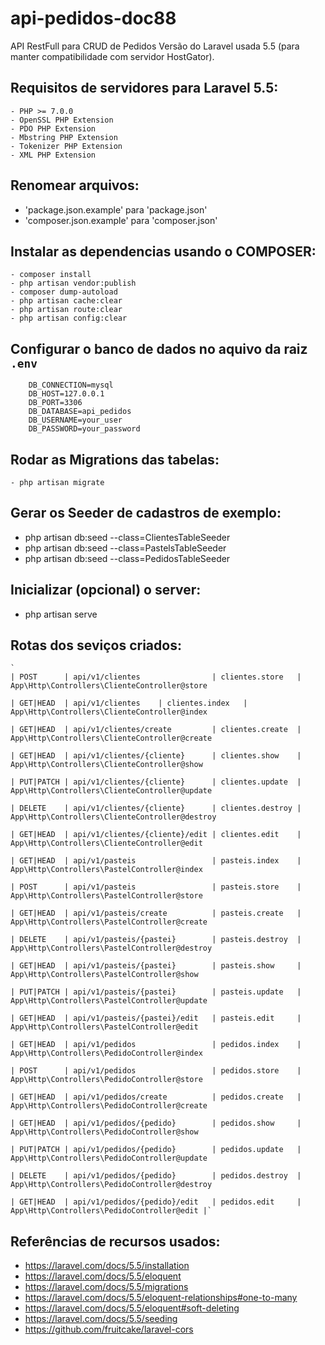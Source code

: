# api-pedidos-doc88
API RestFull para CRUD de Pedidos
Versão do Laravel usada 5.5 (para manter compatibilidade com servidor HostGator).

## Requisitos de servidores para Laravel 5.5:
    
    - PHP >= 7.0.0
    - OpenSSL PHP Extension
    - PDO PHP Extension
    - Mbstring PHP Extension
    - Tokenizer PHP Extension
    - XML PHP Extension

## Renomear arquivos: 
 - 'package.json.example' para 'package.json'
 - 'composer.json.example' para 'composer.json'

## Instalar as dependencias usando o COMPOSER:
 
    - composer install
    - php artisan vendor:publish
    - composer dump-autoload
    - php artisan cache:clear
    - php artisan route:clear
    - php artisan config:clear

## Configurar o banco de dados no aquivo da raiz `.env`

        DB_CONNECTION=mysql
        DB_HOST=127.0.0.1
        DB_PORT=3306
        DB_DATABASE=api_pedidos
        DB_USERNAME=your_user
        DB_PASSWORD=your_password

## Rodar as Migrations das tabelas:
 
    - php artisan migrate 

## Gerar os Seeder de cadastros de exemplo:
  - php artisan db:seed --class=ClientesTableSeeder
  - php artisan db:seed --class=PastelsTableSeeder
  - php artisan db:seed --class=PedidosTableSeeder

## Inicializar (opcional) o server:
  - php artisan serve

## Rotas dos seviços criados:
    `
    | POST      | api/v1/clientes                | clientes.store   | App\Http\Controllers\ClienteController@store

    | GET|HEAD  | api/v1/clientes    | clientes.index   | App\Http\Controllers\ClienteController@index   

    | GET|HEAD  | api/v1/clientes/create         | clientes.create  | App\Http\Controllers\ClienteController@create  

    | GET|HEAD  | api/v1/clientes/{cliente}      | clientes.show    | App\Http\Controllers\ClienteController@show    

    | PUT|PATCH | api/v1/clientes/{cliente}      | clientes.update  | App\Http\Controllers\ClienteController@update  

    | DELETE    | api/v1/clientes/{cliente}      | clientes.destroy | App\Http\Controllers\ClienteController@destroy 

    | GET|HEAD  | api/v1/clientes/{cliente}/edit | clientes.edit    | App\Http\Controllers\ClienteController@edit    

    | GET|HEAD  | api/v1/pasteis                 | pasteis.index    | App\Http\Controllers\PastelController@index    

    | POST      | api/v1/pasteis                 | pasteis.store    | App\Http\Controllers\PastelController@store    

    | GET|HEAD  | api/v1/pasteis/create          | pasteis.create   | App\Http\Controllers\PastelController@create   

    | DELETE    | api/v1/pasteis/{pastei}        | pasteis.destroy  | App\Http\Controllers\PastelController@destroy  

    | GET|HEAD  | api/v1/pasteis/{pastei}        | pasteis.show     | App\Http\Controllers\PastelController@show     

    | PUT|PATCH | api/v1/pasteis/{pastei}        | pasteis.update   | App\Http\Controllers\PastelController@update   

    | GET|HEAD  | api/v1/pasteis/{pastei}/edit   | pasteis.edit     | App\Http\Controllers\PastelController@edit     

    | GET|HEAD  | api/v1/pedidos                 | pedidos.index    | App\Http\Controllers\PedidoController@index    

    | POST      | api/v1/pedidos                 | pedidos.store    | App\Http\Controllers\PedidoController@store    

    | GET|HEAD  | api/v1/pedidos/create          | pedidos.create   | App\Http\Controllers\PedidoController@create   

    | GET|HEAD  | api/v1/pedidos/{pedido}        | pedidos.show     | App\Http\Controllers\PedidoController@show     

    | PUT|PATCH | api/v1/pedidos/{pedido}        | pedidos.update   | App\Http\Controllers\PedidoController@update   

    | DELETE    | api/v1/pedidos/{pedido}        | pedidos.destroy  | App\Http\Controllers\PedidoController@destroy  

    | GET|HEAD  | api/v1/pedidos/{pedido}/edit   | pedidos.edit     | App\Http\Controllers\PedidoController@edit |`


## Referências de recursos usados:
 - https://laravel.com/docs/5.5/installation
 - https://laravel.com/docs/5.5/eloquent
 - https://laravel.com/docs/5.5/migrations
 - https://laravel.com/docs/5.5/eloquent-relationships#one-to-many
 - https://laravel.com/docs/5.5/eloquent#soft-deleting
 - https://laravel.com/docs/5.5/seeding
 - https://github.com/fruitcake/laravel-cors
